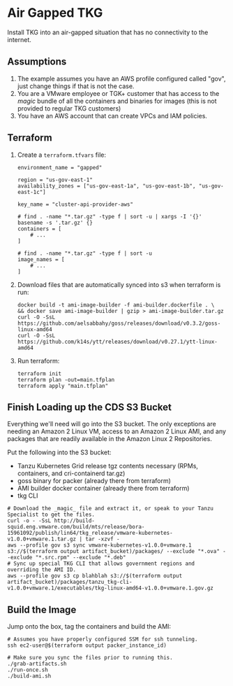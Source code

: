# Air Gapped TKG

Install TKG into an air-gapped situation that has no connectivity to the internet.

## Assumptions

1. The example assumes you have an AWS profile configured called "gov", just change things if that is not the case.
1. You are a VMware employee or TGK+ customer that has access to the _magic_ bundle of all the containers and binaries for images (this is not provided to regular TKG customers)
1. You have an AWS account that can create VPCs and IAM policies.

## Terraform

1. Create a `terraform.tfvars` file:
    ```
    environment_name = "gapped"

    region = "us-gov-east-1"
    availability_zones = ["us-gov-east-1a", "us-gov-east-1b", "us-gov-east-1c"]

    key_name = "cluster-api-provider-aws"

    # find . -name "*.tar.gz" -type f | sort -u | xargs -I '{}' basename -s '.tar.gz' {}
    containers = [
        # ...
    ]

    # find . -name "*.tar.gz" -type f | sort -u
    image_names = [
        # ...
    ]
    ```
1. Download files that are automatically synced into s3 when terraform is run:
    ```shell
    docker build -t ami-image-builder -f ami-builder.dockerfile . \
    && docker save ami-image-builder | gzip > ami-image-builder.tar.gz
    curl -O -SsL https://github.com/aelsabbahy/goss/releases/download/v0.3.2/goss-linux-amd64
    curl -O -SsL https://github.com/k14s/ytt/releases/download/v0.27.1/ytt-linux-amd64
    ```
1. Run terraform:
    ```shell
    terraform init
    terraform plan -out=main.tfplan
    terraform apply "main.tfplan"
    ```

## Finish Loading up the CDS S3 Bucket

Everything we'll need will go into the S3 bucket.  The only exceptions are needing an Amazon 2 Linux VM, access to an Amazon 2 Linux AMI, and any packages that are readily available in the Amazon Linux 2 Repositories.

Put the following into the S3 bucket:
 * Tanzu Kubernetes Grid release tgz contents necessary (RPMs, containers, and cri-containerd tar.gz)
 * goss binary for packer (already there from terraform)
 * AMI builder docker container (already there from terraform)
 * tkg CLI

```shell
# Download the _magic_ file and extract it, or speak to your Tanzu Specialist to get the files.
curl -o - -SsL http://build-squid.eng.vmware.com/build/mts/release/bora-15961092/publish/lin64/tkg_release/vmware-kubernetes-v1.0.0+vmware.1.tar.gz | tar -xzvf -
aws --profile gov s3 sync vmware-kubernetes-v1.0.0+vmware.1 s3://$(terraform output artifact_bucket)/packages/ --exclude "*.ova" --exclude "*.src.rpm" --exclude "*.deb"
# Sync up special TKG CLI that allows government regions and overriding the AMI ID.
aws --profile gov s3 cp blahblah s3://$(terraform output artifact_bucket)/packages/tanzu_tkg-cli-v1.0.0+vmware.1/executables/tkg-linux-amd64-v1.0.0+vmware.1.gov.gz
```

## Build the Image

Jump onto the box, tag the containers and build the AMI:

```shell
# Assumes you have properly configured SSM for ssh tunneling.
ssh ec2-user@$(terraform output packer_instance_id)
```

```shell
# Make sure you sync the files prior to running this.
./grab-artifacts.sh
./run-once.sh
./build-ami.sh
```

